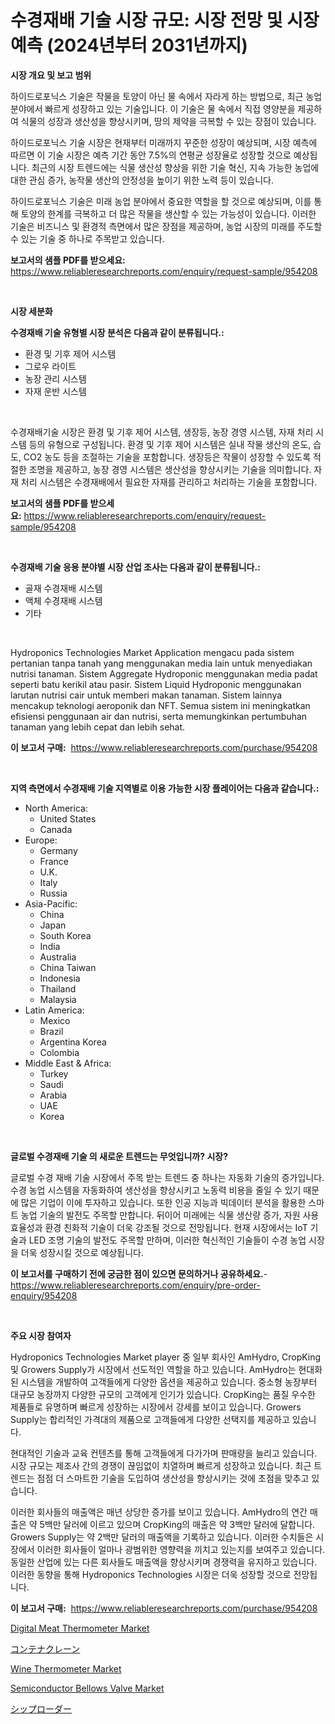<p><h1>수경재배 기술 시장 규모: 시장 전망 및 시장 예측 (2024년부터 2031년까지)</h1></p><p><strong>시장 개요 및 보고 범위</strong></p>
<p><p>하이드로포닉스 기술은 작물을 토양이 아닌 물 속에서 자라게 하는 방법으로, 최근 농업 분야에서 빠르게 성장하고 있는 기술입니다. 이 기술은 물 속에서 직접 영양분을 제공하여 식물의 성장과 생산성을 향상시키며, 땅의 제약을 극복할 수 있는 장점이 있습니다. </p><p>하이드로포닉스 기술 시장은 현재부터 미래까지 꾸준한 성장이 예상되며, 시장 예측에 따르면 이 기술 시장은 예측 기간 동안 7.5%의 연평균 성장율로 성장할 것으로 예상됩니다. 최근의 시장 트렌드에는 식물 생산성 향상을 위한 기술 혁신, 지속 가능한 농업에 대한 관심 증가, 농작물 생산의 안정성을 높이기 위한 노력 등이 있습니다.</p><p>하이드로포닉스 기술은 미래 농업 분야에서 중요한 역할을 할 것으로 예상되며, 이를 통해 토양의 한계를 극복하고 더 많은 작물을 생산할 수 있는 가능성이 있습니다. 이러한 기술은 비즈니스 및 환경적 측면에서 많은 장점을 제공하며, 농업 시장의 미래를 주도할 수 있는 기술 중 하나로 주목받고 있습니다.</p></p>
<p><strong>보고서의 샘플 PDF를 받으세요:</strong> <a href="https://www.reliableresearchreports.com/enquiry/request-sample/954208">https://www.reliableresearchreports.com/enquiry/request-sample/954208</a></p>
<p>&nbsp;</p>
<p><strong>시장 세분화</strong></p>
<p><strong>수경재배 기술 유형별 시장 분석은 다음과 같이 분류됩니다.:</strong></p>
<p><ul><li>환경 및 기후 제어 시스템</li><li>그로우 라이트</li><li>농장 관리 시스템</li><li>자재 운반 시스템</li></ul></p>
<p>&nbsp;</p>
<p><p>수경재배기술 시장은 환경 및 기후 제어 시스템, 생장등, 농장 경영 시스템, 자재 처리 시스템 등의 유형으로 구성됩니다. 환경 및 기후 제어 시스템은 실내 작물 생산의 온도, 습도, CO2 농도 등을 조절하는 기술을 포함합니다. 생장등은 작물이 성장할 수 있도록 적절한 조명을 제공하고, 농장 경영 시스템은 생산성을 향상시키는 기술을 의미합니다. 자재 처리 시스템은 수경재배에서 필요한 자재를 관리하고 처리하는 기술을 포함합니다.</p></p>
<p><strong>보고서의 샘플 PDF를 받으세요:</strong>&nbsp;<a href="https://www.reliableresearchreports.com/enquiry/request-sample/954208">https://www.reliableresearchreports.com/enquiry/request-sample/954208</a></p>
<p>&nbsp;</p>
<p><strong> 수경재배 기술 응용 분야별 시장 산업 조사는 다음과 같이 분류됩니다.:</strong></p>
<p><ul><li>골재 수경재배 시스템</li><li>액체 수경재배 시스템</li><li>기타</li></ul></p>
<p>&nbsp;</p>
<p><p>Hydroponics Technologies Market Application mengacu pada sistem pertanian tanpa tanah yang menggunakan media lain untuk menyediakan nutrisi tanaman. Sistem Aggregate Hydroponic menggunakan media padat seperti batu kerikil atau pasir. Sistem Liquid Hydroponic menggunakan larutan nutrisi cair untuk memberi makan tanaman. Sistem lainnya mencakup teknologi aeroponik dan NFT. Semua sistem ini meningkatkan efisiensi penggunaan air dan nutrisi, serta memungkinkan pertumbuhan tanaman yang lebih cepat dan lebih sehat.</p></p>
<p><strong>이 보고서 구매:</strong>&nbsp; <a href="https://www.reliableresearchreports.com/purchase/954208">https://www.reliableresearchreports.com/purchase/954208</a></p>
<p>&nbsp;</p>
<p><strong>지역 측면에서 수경재배 기술 지역별로 이용 가능한 시장 플레이어는 다음과 같습니다.:</strong></p>
<p><ul>
    <li>
        North America:
        <ul>
            <li>United States</li>
            <li>Canada</li>
        </ul>
    </li>
    <li>
        Europe:
        <ul>
            <li>Germany</li>
            <li>France</li>
            <li>U.K.</li>
            <li>Italy</li>
            <li>Russia</li>
        </ul>
    </li>
    <li>
        Asia-Pacific:
        <ul>
            <li>China</li>
            <li>Japan</li>
            <li>South Korea</li>
            <li>India</li>
            <li>Australia</li>
            <li>China Taiwan</li>
            <li>Indonesia</li>
            <li>Thailand</li>
            <li>Malaysia</li>
        </ul>
    </li>
    <li>
        Latin America:
        <ul>
            <li>Mexico</li>
            <li>Brazil</li>
            <li>Argentina Korea</li>
            <li>Colombia</li>
        </ul>
    </li>
    <li>
        Middle East & Africa:
        <ul>
            <li>Turkey</li>
            <li>Saudi</li>
            <li>Arabia</li>
            <li>UAE</li>
            <li>Korea</li>
        </ul>
    </li>
    </ul></p>
<p>&nbsp;</p>
<p><strong>글로벌 수경재배 기술 의 새로운 트렌드는 무엇입니까? 시장?</strong></p>
<p><p>글로벌 수경 재배 기술 시장에서 주목 받는 트렌드 중 하나는 자동화 기술의 증가입니다. 수경 농업 시스템을 자동화하여 생산성을 향상시키고 노동력 비용을 줄일 수 있기 때문에 많은 기업이 이에 투자하고 있습니다. 또한 인공 지능과 빅데이터 분석을 활용한 스마트 농업 기술의 발전도 주목할 만합니다. 뒤이어 미래에는 식물 생산량 증가, 자원 사용 효율성과 환경 친화적 기술이 더욱 강조될 것으로 전망됩니다. 현재 시장에서는 IoT 기술과 LED 조명 기술의 발전도 주목할 만하며, 이러한 혁신적인 기술들이 수경 농업 시장을 더욱 성장시킬 것으로 예상됩니다.</p></p>
<p><strong>이 보고서를 구매하기 전에 궁금한 점이 있으면 문의하거나 공유하세요.</strong>- <a href="https://www.reliableresearchreports.com/enquiry/pre-order-enquiry/954208">https://www.reliableresearchreports.com/enquiry/pre-order-enquiry/954208</a></p>
<p>&nbsp;</p>
<p><strong>주요 시장 참여자</strong></p>
<p><p>Hydroponics Technologies Market player 중 일부 회사인 AmHydro, CropKing 및 Growers Supply가 시장에서 선도적인 역할을 하고 있습니다. AmHydro는 현대화된 시스템을 개발하여 고객들에게 다양한 옵션을 제공하고 있습니다. 중소형 농장부터 대규모 농장까지 다양한 규모의 고객에게 인기가 있습니다. CropKing는 품질 우수한 제품들로 유명하며 빠르게 성장하는 시장에서 강세를 보이고 있습니다. Growers Supply는 합리적인 가격대의 제품으로 고객들에게 다양한 선택지를 제공하고 있습니다.</p><p>현대적인 기술과 교육 컨텐츠를 통해 고객들에게 다가가며 판매량을 늘리고 있습니다. 시장 규모는 제조사 간의 경쟁이 끊임없이 치열하며 빠르게 성장하고 있습니다. 최근 트렌드는 점점 더 스마트한 기술을 도입하여 생산성을 향상시키는 것에 초점을 맞추고 있습니다.</p><p>이러한 회사들의 매출액은 매년 상당한 증가를 보이고 있습니다. AmHydro의 연간 매출은 약 5백만 달러에 이르고 있으며 CropKing의 매출은 약 3백만 달러에 달합니다. Growers Supply는 약 2백만 달러의 매출액을 기록하고 있습니다. 이러한 수치들은 시장에서 이러한 회사들이 얼마나 광범위한 영향력을 끼치고 있는지를 보여주고 있습니다. 동일한 산업에 있는 다른 회사들도 매출액을 향상시키며 경쟁력을 유지하고 있습니다. 이러한 동향을 통해 Hydroponics Technologies 시장은 더욱 성장할 것으로 전망됩니다.</p></p>
<p><strong>이 보고서 구매:</strong>&nbsp;&nbsp;<a href="https://www.reliableresearchreports.com/purchase/954208">https://www.reliableresearchreports.com/purchase/954208</a></p>
<p><p><a href="https://view.publitas.com/reportprime-1/digital-meat-thermometer-market-with-the-goal-of-estimating-the-market-size-and-future-growth-potential-of-various-market-segments-based-on-component-applications-end-user-and-region/">Digital Meat Thermometer Market</a></p><p><a href="https://medium.com/@nikolaskirlin2023/%E3%82%B3%E3%83%B3%E3%83%86%E3%83%8A%E3%82%AF%E3%83%AC%E3%83%BC%E3%83%B3%E3%81%AE%E5%B8%82%E5%A0%B4%E8%AA%BF%E6%9F%BB%E3%83%AC%E3%83%9D%E3%83%BC%E3%83%88-%E3%81%9D%E3%81%AE%E6%AD%B4%E5%8F%B2%E3%81%A82024%E5%B9%B4%E3%81%8B%E3%82%892031%E5%B9%B4%E3%81%AE%E4%BA%88%E6%B8%AC-59b863bf7747">コンテナクレーン</a></p><p><a href="https://view.publitas.com/reportprime-1/wine-thermometer-market-size-evaluating-its-market-trends-growth-and-projections-2024-2031/">Wine Thermometer Market</a></p><p><a href="https://cute-banjo-8ca.notion.site/Decoding-the-Semiconductor-Bellows-Valve-Market-A-Deep-Dive-into-the-Latest-Market-Trends-Market-S-da9e5d1186ba4bda9337f0415dac7c0b">Semiconductor Bellows Valve Market</a></p><p><a href="https://medium.com/@nikolaskirlin2023/%E6%AC%A1%E3%81%AE%E6%96%87%E3%82%92%E6%97%A5%E6%9C%AC%E8%AA%9E%E3%81%AB%E7%BF%BB%E8%A8%B3%E3%81%97%E3%81%A6%E3%81%8F%E3%81%A0%E3%81%95%E3%81%84-shiploaders%E5%B8%82%E5%A0%B4%E3%81%AE%E6%B4%9E%E5%AF%9F-2024%E5%B9%B4%E3%81%8B%E3%82%892031%E5%B9%B4%E3%81%BE%E3%81%A7%E3%81%AE%E5%B8%82%E5%A0%B4%E5%8B%95%E5%90%91-%E6%88%90%E9%95%B7-%E4%BA%88%E6%B8%AC-babfd2fad50d">シップローダー</a></p></p>
